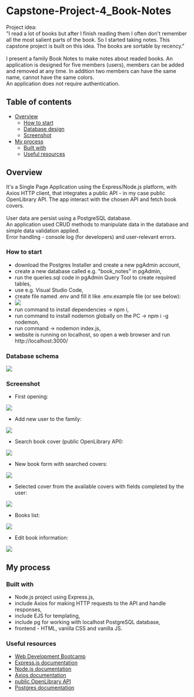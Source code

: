 # Capstone-Project-4_Book-Notes

Project idea:\
"I read a lot of books but after I finish reading them I often don't remember all the most salient parts of the book. So I started taking notes. This capstone project is built on this idea. The books are sortable by recency."\
\
I present a family Book Notes to make notes about readed books. An application is designed for five members (users), members can be added and removed at any time. In addition two members can have the same name, cannot have the same colors.\
An application does not require authentication.

## Table of contents

- [Overview](#overview)
  - [How to start](#how-to-start)
  - [Database design](#database-design)
  - [Screenshot](#screenshot)
- [My process](#my-process)
  - [Built with](#built-with)
  - [Useful resources](#useful-resources)

## Overview

It's a Single Page Application using the Express/Node.js platform, with Axios HTTP client, that integrates a public API - in my case public OpenLibrary API.
The app interact with the chosen API and fetch book covers.\
\
User data are persist using a PostgreSQL database.\
An application used CRUD methods to manipulate data in the database and simple data validation applied.\
Error handling - console log (for developers) and user-relevant errors.

### How to start

- download the Postgres Installer and create a new pgAdmin account,
- create a new database called e.g. "book_notes" in pgAdmin,
- run the queries.sql code in pgAdmin Query Tool to create required tables,
- use e.g. Visual Studio Code,
- create file named .env and fill it like .env.example file (or see below):
- ![](./readme/.env.jpg)
- run command to install dependencies -> npm i,
- run command to install nodemon globally on the PC -> npm i -g nodemon,
- run command -> nodemon index.js,
- website is running on localhost, so open a web browser and run http://localhost:3000/

### Database schema

![](./readme/db_schema.jpg)

### Screenshot

- First opening:

![](./readme/first_opening.jpg)

- Add new user to the family:

![](./readme/new_user_form.jpg)

- Search book cover (public OpenLibrary API):

![](./readme/search_book_cover.jpg)

- New book form with searched covers:

![](./readme/new_book_form.jpg)

- Selected cover from the available covers with fields completed by the user:

![](./readme/chosen_cover.jpg)

- Books list:

![](./readme/books_list1.jpg)

- Edit book information:

![](./readme/edit_book.jpg)

## My process

### Built with

- Node.js project using Express.js,
- include Axios for making HTTP requests to the API and handle responses,
- include EJS for templating,
- include pg for working with localhost PostgreSQL database,
- frontend - HTML, vanilla CSS and vanilla JS.

### Useful resources

- [Web Development Bootcamp](https://www.udemy.com/course/the-complete-web-development-bootcamp/?couponCode=KEEPLEARNING)
- [Express.js documentation](https://expressjs.com/)
- [Node.js documentation](https://nodejs.org/docs/latest/api/)
- [Axios documentation](https://axios-http.com/docs/intro)
- [public OpenLibrary API](https://openlibrary.org/)
- [Postgres documentation](https://www.postgresql.org/)
